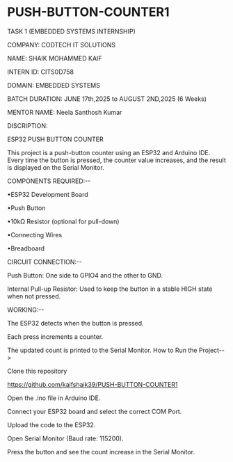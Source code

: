 # PUSH-BUTTON-COUNTER1

TASK 1 (EMBEDDED SYSTEMS INTERNSHIP)

COMPANY: CODTECH IT SOLUTIONS

NAME: SHAIK MOHAMMED KAIF

INTERN ID: CITS0D758

DOMAIN: EMBEDDED SYSTEMS

BATCH DURATION: JUNE 17th,2025 to AUGUST 2ND,2025 (6 Weeks)

MENTOR NAME: Neela Santhosh Kumar

DISCRIPTION:

ESP32 PUSH BUTTON COUNTER

This project is a push-button counter using an ESP32 and Arduino IDE. Every time the button is pressed, the counter value increases, and the result is displayed on the Serial Monitor.

COMPONENTS REQUIRED:--

•ESP32 Development Board

•Push Button

•10kΩ Resistor (optional for pull-down)

•Connecting Wires

•Breadboard

CIRCUIT CONNECTION:--

Push Button: One side to GPIO4 and the other to GND.

Internal Pull-up Resistor: Used to keep the button in a stable HIGH state when not pressed.

WORKING:--

The ESP32 detects when the button is pressed.

Each press increments a counter.

The updated count is printed to the Serial Monitor.
How to Run the Project-->

Clone this repository

https://github.com/kaifshaik39/PUSH-BUTTON-COUNTER1

Open the .ino file in Arduino IDE.

Connect your ESP32 board and select the correct COM Port.

Upload the code to the ESP32.

Open Serial Monitor (Baud rate: 115200).

Press the button and see the count increase in the Serial Monitor.
